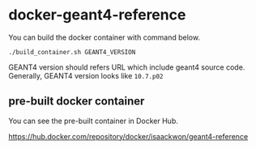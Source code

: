 # docker-geant4-reference

You can build the docker container with command below. 
```
./build_container.sh GEANT4_VERSION
```

GEANT4 version should refers URL which include geant4 source code.  
Generally, GEANT4 version looks like `10.7.p02`

## pre-built docker container

You can see the pre-built container in Docker Hub.

https://hub.docker.com/repository/docker/isaackwon/geant4-reference
